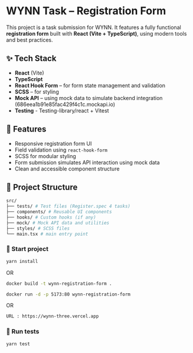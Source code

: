 # WYNN Task – Registration Form

This project is a task submission for WYNN. It features a fully functional **registration form** built with **React (Vite + TypeScript)**, using modern tools and best practices.

## ✨ Tech Stack

- **React** (Vite)
- **TypeScript**
- **React Hook Form** – for form state management and validation
- **SCSS** – for styling
- **Mock API** – using mock data to simulate backend integration (686eea1b91e85fac429f4c1c.mockapi.io)
- **Testing** - Testing-library/react + Vitest

## 📝 Features

- Responsive registration form UI
- Field validation using `react-hook-form`
- SCSS for modular styling
- Form submission simulates API interaction using mock data
- Clean and accessible component structure

## 📂 Project Structure

```bash
src/
├── tests/ # Test files (Register.spec 4 tasks)
├── components/ # Reusable UI components
├── hooks/ # Custom hooks (if any)
├── mock/ # Mock API data and utilities
├── styles/ # SCSS files
└── main.tsx # main entry point
```

### 🔧 Start project

```bash
yarn install
```

OR

```bash
docker build -t wynn-registration-form .

docker run -d -p 5173:80 wynn-registration-form
```

OR

```bash
URL : https://wynn-three.vercel.app
```

### 🔧 Run tests

```bash
yarn test
```
